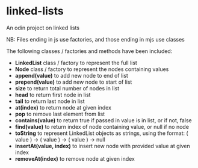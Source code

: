 # linked-lists

An odin project on linked lists

NB: Files ending in js use factories, and those ending in mjs use classes

The following classes / factories and methods have been included:

* **LinkedList** class / factory to represent the full list
* **Node** class / factory to represent the nodes containing values
* **append(value)** to add new node to end of list
* **prepend(value)** to add new node to start of list
* **size** to return total number of nodes in list
* **head** to return first node in list
* **tail** to return last node in list
* **at(index)** to return node at given index
* **pop** to remove last element from list
* **contains(value)** to return true if passed in value is in list, or if not, false
* **find(value)** to return index of node containing value, or null if no node
* **toString** to represent LinkedList objects as strings, using the format: ( value ) -> ( value ) -> ( value ) -> null
* **insertAt(value, index)** to insert new node with provided value at given index
* **removeAt(index)** to remove node at given index
